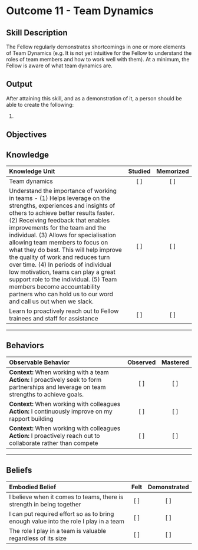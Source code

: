 # Outcome 11 - Team Dynamics

**Skill Description**
----------
The Fellow regularly demonstrates shortcomings in one or more elements of Team Dynamics (e.g. It is not yet intuitive for the Fellow to understand the roles of team members and how to work well with them). At a minimum, the Fellow is aware of what team dynamics are.


**Output**
----------
After attaining this skill, and as a demonstration of it, a person should be able to create the following:

1.


**Objectives**
----------

## **Knowledge**


| Knowledge Unit   |      Studied      | Memorized |
|:-------------|:------------------:|:--------:|
| Team dynamics  | [ ] |    [ ] |
| Understand the importance of working in teams - (1) Helps leverage on the strengths, experiences and insights of others to achieve better results faster. (2) Receiving feedback that enables improvements for the team and the individual. (3) Allows for specialisation allowing team members to focus on what they do best. This will help improve the quality of work and reduces turn over time. (4) In periods of individual low motivation, teams can play a great support role to the individual. (5) Team members become accountability partners who can hold us to our word and call us out when we slack.  | [ ] |    [ ] |
| Learn to proactively reach out to Fellow trainees and staff for assistance  | [ ] |    [ ] |


----------


## **Behaviors**


| Observable Behavior   |      Observed      | Mastered |
|:-------------|:------------------:|:--------:|
| **Context:**  When working with a team **Action:** I proactively seek to form partnerships and leverage on team strengths to achieve goals. | [ ] |    [ ] |
| **Context:**  When working with colleagues **Action:** I continuously improve on my rapport building | [ ] |    [ ] |
| **Context:**  When working with colleagues **Action:** I proactively reach out to collaborate rather than compete | [ ] |    [ ] |

----------


## **Beliefs**


| Embodied Belief   |      Felt      | Demonstrated |
|:-------------|:------------------:|:--------:|
| I believe when it comes to teams, there is strength in being together |   [ ]   |   [ ] |
| I can put required effort so as to bring enough value into the role I play in a team |   [ ]   |   [ ] |
| The role I play in a team is valuable regardless of its size |   [ ]   |   [ ] |
